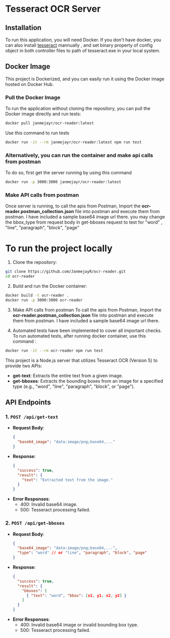 # Tesseract OCR Server

## Installation
To run this application, you will need Docker. If you don't have docker, you can also install [tesseract](https://tesseract-ocr.github.io/tessdoc/Installation.html) mannually  , and set binary property of config object in both controller files to path of tesseract.exe in your local system.

## Docker Image
This project is Dockerized, and you can easily run it using the Docker image hosted on Docker Hub. 

### Pull the Docker Image
To run the application without cloning the repository, you can pull the Docker image directly and run tests:
```bash
docker pull janmejayr/ocr-reader:latest
```
Use this command to run tests
```bash
docker run -it --rm janmejayr/ocr-reader:latest npm run test
```

### Alternatively, you can run the container and make api calls from postman
To do so, first get the server running by using this command
```bash
docker run -p 3000:3000 janmejayr/ocr-reader:latest
```
### Make API calls from postman
Once server is running, to call the apis from Postman, Import the **ocr-reader.postman_collection.json** file into postman and execute them from postman. I have included a sample base64 image url there. you may change the bbox_type from request body in get-bboxes request to test for "word" , "line", "paragraph", "block", "page"



# To run the project locally 

1. Clone the repository:
```bash
git clone https://github.com/JanmejayR/ocr-reader.git
cd ocr-reader
```

2. Build and run the Docker container:

```bash
docker build -t ocr-reader .
docker run -p 3000:3000 ocr-reader
```

3. Make API calls from postman
To call the apis from Postman, Import the **ocr-reader.postman_collection.json** file into postman and execute them from postman. I have included a sample base64 image url there.

4. Automated tests have been implemented to cover all important checks. To run automated tests, after running docker container, use this command :
```bash
docker run -it --rm ocr-reader npm run test
```


This project is a Node.js server that utilizes Tesseract OCR (Version 5) to provide two APIs:
- **get-text**: Extracts the entire text from a given image.
- **get-bboxes**: Extracts the bounding boxes from an image for a specified type (e.g., "word", "line", "paragraph", "block", or "page").

## API Endpoints

### 1. `POST /api/get-text`
- **Request Body**:
  ```json
  {
    "base64_image": "data:image/png;base64,..."
  }
  ```
- **Response**:
  ```json
  {
    "success": true,
    "result": {
      "text": "Extracted text from the image."
    }
  }
  ```
- **Error Responses**:
  - 400: Invalid base64 image.
  - 500: Tesseract processing failed.

### 2. `POST /api/get-bboxes`
- **Request Body**:
  ```json
  {
    "base64_image": "data:image/png;base64,...",
    "type": "word" // or "line", "paragraph", "block", "page"
  }
  ```
- **Response**:
  ```json
  {
    "success": true,
    "result": {
      "bboxes": [
        { "text": "word", "bbox": [x1, y1, x2, y2] }
      ]
    }
  }
  ```
- **Error Responses**:
  - 400: Invalid base64 image or invalid bounding box type.
  - 500: Tesseract processing failed.


